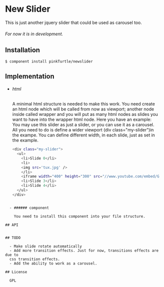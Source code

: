 
# New Slider

  This is just another jquery slider that could be used as carousel too. 
  
###### For now it is in development.

## Installation

    $ component install pinkTurtle/newslider

## Implementation

  - ###### html

    A minimal html structure is needed to make this work. You need create an
    html node which will be called from now as viewport; another node inside
    called wrapper and you will put as many html nodes as slides you want to have
    into the wrapper html node. Here you have an example:
    You may use this slider as just a slider, or you can use it as a carousel.
    All you need to do is define a wider viewport (div class="my-slider")in the
    exampe.
    You can define different width, in each slide, just as set in the example.

    ```bash
    <div class="my-slider">
      <ul>
        <li>Slide 0</li>
        <li>
        <img src='tux.jpg' />
        </li>
        <iframe width="400" height="300" src="//www.youtube.com/embed/GDSpP405O00?rel=0" frameborder="0" allowfullscreen></iframe>
        <li>Slide 3</li>
        <li>Slide 4</li>
      </ul>
    </div>
```

  - ###### component

    You need to install this component into your file structure.

## API


## TODO

  - Make slide rotate automatically
  - Add more transition effects. Just for now, transitions effects are due to
  css transition effects.
  - Add the ability to work as a carousel.

## License

  GPL
